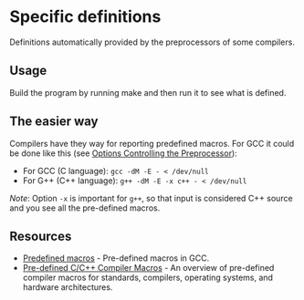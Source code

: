 # Specific definitions

Definitions automatically provided by the preprocessors of some compilers.

## Usage

Build the program by running make and then run it to see what is defined.

## The easier way

Compilers have they way for reporting predefined macros. For GCC it could
be done like this (see [Options Controlling the Preprocessor](https://gcc.gnu.org/onlinedocs/gcc/Preprocessor-Options.html)):

* For GCC (C language): `gcc -dM -E - < /dev/null`
* For G++ (C++ language): `g++ -dM -E -x c++ - < /dev/null`

_Note_: Option `-x` is important for `g++`, so that input is considered C++
source and you see all the pre-defined macros.

## Resources

* [Predefined macros](https://gcc.gnu.org/onlinedocs/cpp/Predefined-Macros.html) - Pre-defined
macros in GCC.
* [Pre-defined C/C++ Compiler Macros](https://sourceforge.net/p/predef/wiki/Home/) - An
overview of pre-defined compiler macros for standards, compilers, operating
systems, and hardware architectures.

